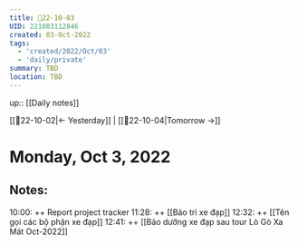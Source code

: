 ```yaml
---
title: 📝22-10-03
UID: 221003112846
created: 03-Oct-2022
tags:
  - 'created/2022/Oct/03'
  - 'daily/private'
summary: TBD
location: TBD
---
```

up:: [[Daily notes]]

[[📝22-10-02|<- Yesterday]] | [[📝22-10-04|Tomorrow ->]]
# Monday, Oct 3, 2022

## Notes:
10:00: ++ Report project tracker
11:28: ++ [[Bảo trì xe đạp]]
12:32: ++ [[Tên gọi các bộ phận xe đạp]]
12:41: ++ [[Bảo dưỡng xe đạp sau tour Lò Gò Xa Mát Oct-2022]]
